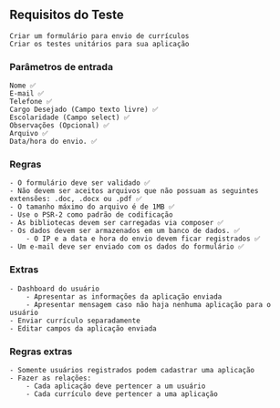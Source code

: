 ## Requisitos do Teste

    Criar um formulário para envio de currículos
    Criar os testes unitários para sua aplicação

### Parâmetros de entrada

    Nome ✅
    E-mail ✅
    Telefone ✅
    Cargo Desejado (Campo texto livre) ✅
    Escolaridade (Campo select) ✅
    Observações (Opcional) ✅
    Arquivo ✅
    Data/hora do envio. ✅

### Regras

    - O formulário deve ser validado ✅
    - Não devem ser aceitos arquivos que não possuam as seguintes extensões: .doc, .docx ou .pdf ✅
    - O tamanho máximo do arquivo é de 1MB ✅
    - Use o PSR-2 como padrão de codificação
    - As bibliotecas devem ser carregadas via composer ✅
    - Os dados devem ser armazenados em um banco de dados. ✅
        - O IP e a data e hora do envio devem ficar registrados ✅
    - Um e-mail deve ser enviado com os dados do formulário ✅

### Extras

    - Dashboard do usuário
        - Apresentar as informações da aplicação enviada
        - Apresentar mensagem caso não haja nenhuma aplicação para o usuário
    - Enviar currículo separadamente
    - Editar campos da aplicação enviada

### Regras extras

    - Somente usuários registrados podem cadastrar uma aplicação
    - Fazer as relações:
        - Cada aplicação deve pertencer a um usuário
        - Cada currículo deve pertencer a uma aplicação
